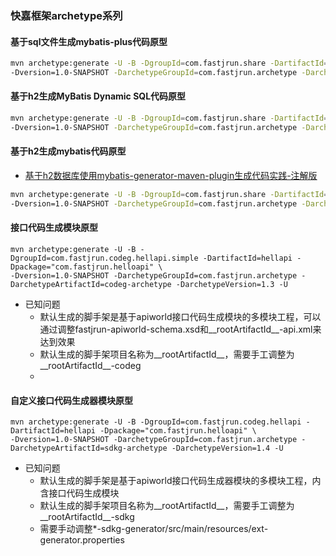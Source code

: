 ### 快嘉框架archetype系列

#### 基于sql文件生成mybatis-plus代码原型

```bash
mvn archetype:generate -U -B -DgroupId=com.fastjrun.share -DartifactId=mbpgdemo -Dpackage="com.fastjrun.share.mbpgdemo" \
-Dversion=1.0-SNAPSHOT -DarchetypeGroupId=com.fastjrun.archetype -DarchetypeArtifactId=mbpg-archetype -DarchetypeVersion=1.6 -U
```

#### 基于h2生成MyBatis Dynamic SQL代码原型

```bash
mvn archetype:generate -U -B -DgroupId=com.fastjrun.share -DartifactId=mbgdemo -Dpackage="com.fastjrun.share.mbgdemo" \
-Dversion=1.0-SNAPSHOT -DarchetypeGroupId=com.fastjrun.archetype -DarchetypeArtifactId=mbg4-archetype -DarchetypeVersion=1.5 -U
```

#### 基于h2生成mybatis代码原型

- [基于h2数据库使用mybatis-generator-maven-plugin生成代码实践-注解版](https://my.oschina.net/fastjrun/blog/5425920)

```bash
mvn archetype:generate -U -B -DgroupId=com.fastjrun.share -DartifactId=mbgdemo -Dpackage="com.fastjrun.share.mbgdemo" \
-Dversion=1.0-SNAPSHOT -DarchetypeGroupId=com.fastjrun.archetype -DarchetypeArtifactId=mbg-archetype -DarchetypeVersion=1.2 -U
```

#### 接口代码生成模块原型

```shell
mvn archetype:generate -U -B -DgroupId=com.fastjrun.codeg.hellapi.simple -DartifactId=hellapi -Dpackage="com.fastjrun.helloapi" \
-Dversion=1.0-SNAPSHOT -DarchetypeGroupId=com.fastjrun.archetype -DarchetypeArtifactId=codeg-archetype -DarchetypeVersion=1.3 -U
```

- 已知问题
  - 默认生成的脚手架是基于apiworld接口代码生成模块的多模块工程，可以通过调整fastjrun-apiworld-schema.xsd和__rootArtifactId__-api.xml来达到效果
  - 默认生成的脚手架项目名称为__rootArtifactId__，需要手工调整为__rootArtifactId__-codeg
  - 



#### 自定义接口代码生成器模块原型

```shell
mvn archetype:generate -U -B -DgroupId=com.fastjrun.codeg.hellapi -DartifactId=hellapi -Dpackage="com.fastjrun.helloapi" \
-Dversion=1.0-SNAPSHOT -DarchetypeGroupId=com.fastjrun.archetype -DarchetypeArtifactId=sdkg-archetype -DarchetypeVersion=1.4 -U
```

- 已知问题
  - 默认生成的脚手架是基于apiworld接口代码生成器模块的多模块工程，内含接口代码生成模块
  - 默认生成的脚手架项目名称为__rootArtifactId__，需要手工调整为__rootArtifactId__-sdkg
  - 需要手动调整*-sdkg-generator/src/main/resources/ext-generator.properties


